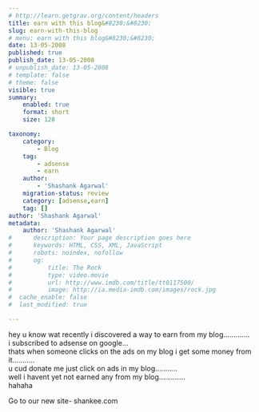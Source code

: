 ```yaml
---
# http://learn.getgrav.org/content/headers
title: earn with this blog&#8230;&#8230;
slug: earn-with-this-blog
# menu: earn with this blog&#8230;&#8230;
date: 13-05-2008
published: true
publish_date: 13-05-2008
# unpublish_date: 13-05-2008
# template: false
# theme: false
visible: true
summary:
    enabled: true
    format: short
    size: 128

taxonomy:
    category:
        - Blog
    tag:
        - adsense
        - earn
    author:
        - 'Shashank Agarwal'
    migration-status: review
    category: [adsense,earn]
    tag: []
author: 'Shashank Agarwal'
metadata:
    author: 'Shashank Agarwal'
#      description: Your page description goes here
#      keywords: HTML, CSS, XML, JavaScript
#      robots: noindex, nofollow
#      og:
#          title: The Rock
#          type: video.movie
#          url: http://www.imdb.com/title/tt0117500/
#          image: http://ia.media-imdb.com/images/rock.jpg
#  cache_enable: false
#  last_modified: true

---
```


hey u know wat recently i discovered a way to earn from my blog………….  
i subscribed to adsense on google…  
thats when someone clicks on the ads on my blog i get some money from it………..  
u cud donate me just click on ads in my blog………..  
well i havent yet not earned any from my blog………….  
hahaha

Go to our new site- shankee.com
